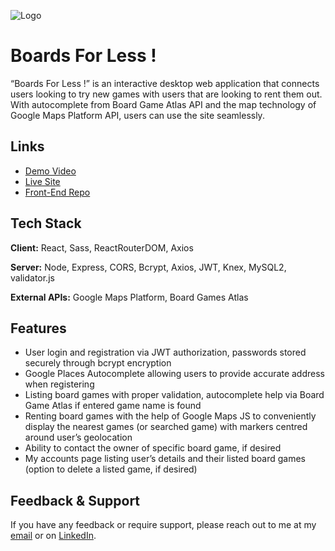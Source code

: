 ![Logo](https://i.imgur.com/ByC9Noq.png)

# Boards For Less !

“Boards For Less !” is an interactive desktop web application that connects users looking to try new 
games with users that are looking to rent them out. With autocomplete from Board Game Atlas 
API and the map technology of Google Maps Platform API, users can use the site seamlessly.

## Links

- [Demo Video](https://youtu.be/VIrHKbnix7M)
- [Live Site](https://boards-for-less.netlify.app/)
- [Front-End Repo](https://github.com/m-sekander/boards-for-less-client)

## Tech Stack

**Client:** React, Sass, ReactRouterDOM, Axios

**Server:** Node, Express, CORS, Bcrypt, Axios, JWT, Knex, MySQL2, validator.js

**External APIs:** Google Maps Platform, Board Games Atlas

## Features

- User login and registration via JWT authorization, passwords stored securely through bcrypt encryption
- Google Places Autocomplete allowing users to provide accurate address when registering
- Listing board games with proper validation, autocomplete help via Board Game Atlas if entered game name is found
- Renting board games with the help of Google Maps JS to conveniently display the nearest games (or searched game) with markers centred around user’s geolocation
- Ability to contact the owner of specific board game, if desired
- My accounts page listing user’s details and their listed board games (option to delete a listed game, if desired)

## Feedback & Support

If you have any feedback or require support, please reach out to me at my [email](moinuddin8510@gmail.com) or on [LinkedIn](https://www.linkedin.com/in/moinsekander/).
